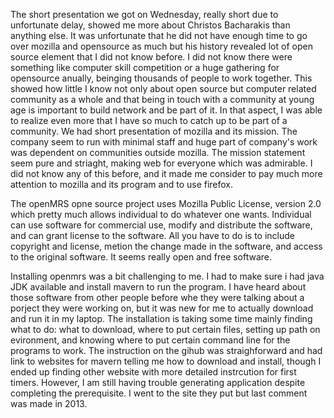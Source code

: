 The short presentation we got on Wednesday, really short due to unfortunate delay, showed me more about Christos Bacharakis than anything 
else. It was unfortunate that he did not have enough time to go over mozilla and opensource as much but his history revealed lot of open 
source element that I did not know before. I did not know there were something like computer skill competition or a huge gathering for 
opensource anually, beinging thousands of people to work together. This showed how little I know not only about open source but computer 
related community as a whole and that being in touch with a community at young age is important to build network and be part of it.
In that aspect, I was able to realize even more that I have so much to catch up to be part of a community. We had short presentation of 
mozilla and its mission. The company seem to run with minimal staff and huge part of company's work was dependent on communities outside 
mozilla. The mission statement seem pure and striaght, making web for everyone which was admirable. I did not know any of this before, 
and it made me consider to pay much more attention to mozilla and its program and to use firefox. 

The openMRS opne source project uses Mozilla Public License, version 2.0 which pretty much allows individual to do whatever one wants.
Individual can use software for commercial use, modify and distribute the software, and can grant license to the software. All you have 
to do is to include copyright and license, metion the change made in the software, and access to the original software. It seems really
open and free software. 

Installing openmrs was a bit challenging to me. I had to make sure i had java JDK available and install mavern to run the program. I have 
heard about those software from other people before whe they were talking about a porject they were working on, but it was new for me to 
actually download and run it in my laptop. The installation is taking some time mainly finding what to do: what to download, where to put certain
files, setting up path on evironment, and knowing where to put certain command line for the programs to work. The instruction on the gihub 
was straighforward and had link to websites for mavern telling me how to download and install, though I ended up finding other website 
with more detailed instrcution for first timers. However, I am still having trouble generating application despite completing the prerequisite.
I went to the site they put but last comment was made in 2013. 
